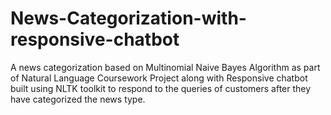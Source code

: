 # News-Categorization-with-responsive-chatbot
A news categorization based on Multinomial Naive Bayes Algorithm as part of Natural Language  Coursework Project along with Responsive chatbot built using NLTK toolkit to respond to the queries of customers after they have categorized the news type. 

